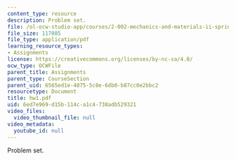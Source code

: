 ```yaml
---
content_type: resource
description: Problem set.
file: /ol-ocw-studio-app/courses/2-002-mechanics-and-materials-ii-spring-2004/6ed7e969d15b114ca1c4738adb529321_hw1.pdf
file_size: 117085
file_type: application/pdf
learning_resource_types:
- Assignments
license: https://creativecommons.org/licenses/by-nc-sa/4.0/
ocw_type: OCWFile
parent_title: Assignments
parent_type: CourseSection
parent_uid: 6565ed1e-4075-5c8e-6db0-b87cc0e2bbc2
resourcetype: Document
title: hw1.pdf
uid: 6ed7e969-d15b-114c-a1c4-738adb529321
video_files:
  video_thumbnail_file: null
video_metadata:
  youtube_id: null
---
```

Problem set.